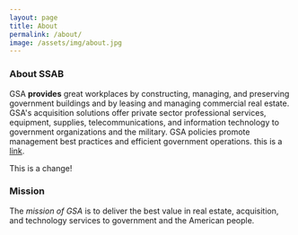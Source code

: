```yaml
---
layout: page
title: About
permalink: /about/
image: /assets/img/about.jpg
---
```


### About SSAB

GSA **provides** great workplaces by constructing, managing, and preserving government buildings and by leasing and managing commercial real estate. GSA's acquisition solutions offer private sector professional services, equipment, supplies, telecommunications, and information technology to government organizations and the military. GSA policies promote management best practices and efficient government operations. this is a [link](link.com).

This is a change!

### Mission

The _mission of GSA_ is to deliver the best value in real estate, acquisition, and technology services to government and the American people.
